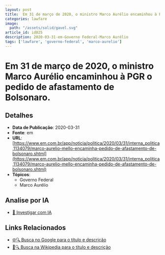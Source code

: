 ```yaml
---
layout: post
title:  Em 31 de março de 2020, o ministro Marco Aurélio encaminhou à PGR o pedido de afastamento de Bolsonaro.
categories: lawfare
image: 
  path: "/assets/solid/gavel.svg"
article_id: id025
description: 2020-03-31-em-Governo Federal-Marco Aurélio
tags: ['lawfare', 'governo-federal', 'marco-aurelio']
---
```


# Em 31 de março de 2020, o ministro Marco Aurélio encaminhou à PGR o pedido de afastamento de Bolsonaro.

## Detalhes
- **Data de Publicação**: 2020-03-31
- **Fonte**: em
- **URL**: [https://www.em.com.br/app/noticia/politica/2020/03/31/interna_politica,1134079/marco-aurelio-mello-encaminha-pedido-de-afastamento-de-bolsonaro.shtml](https://www.em.com.br/app/noticia/politica/2020/03/31/interna_politica,1134079/marco-aurelio-mello-encaminha-pedido-de-afastamento-de-bolsonaro.shtml)
- **Tópicos**:
  - Governo Federal
  - Marco Aurélio

## Analise por IA
- [🤖 Investigar com IA](https://www.perplexity.ai/search?q=%22not%C3%ADcia%20artigo%20Brasil%22%20Em%2031%20de%20mar%C3%A7o%20de%202020%2C%20o%20ministro%20Marco%20Aur%C3%A9lio%20encaminhou%20%C3%A0%20PGR%20o%20pedido%20de%20afastamento%20de%20Bolsonaro.%20em%202020-03-31)

## Links Relacionados
- [🌐🔍 Busca no Google para o título e descrição](https://www.google.com/search?q=%22not%C3%ADcia%20artigo%20Brasil%22%20Em%2031%20de%20mar%C3%A7o%20de%202020%2C%20o%20ministro%20Marco%20Aur%C3%A9lio%20encaminhou%20%C3%A0%20PGR%20o%20pedido%20de%20afastamento%20de%20Bolsonaro.%20em%202020-03-31)
- [📖🔍 Busca na Wikipedia para o título e descrição](https://pt.wikipedia.org/w/index.php?search=%22not%C3%ADcia%20artigo%20Brasil%22%20Em%2031%20de%20mar%C3%A7o%20de%202020%2C%20o%20ministro%20Marco%20Aur%C3%A9lio%20encaminhou%20%C3%A0%20PGR%20o%20pedido%20de%20afastamento%20de%20Bolsonaro.%20em%202020-03-31)


